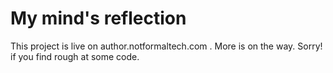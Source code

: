# My mind's reflection

This project is live on author.notformaltech.com .
More is on the way. Sorry! if you find rough at some code. 